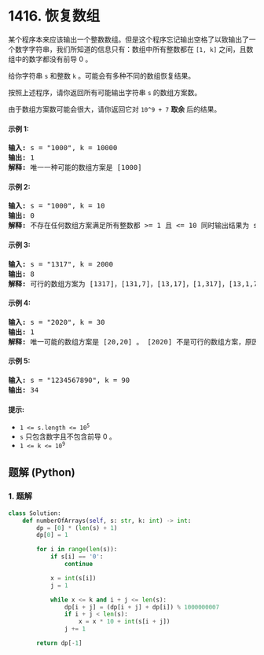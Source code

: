 # 1416. 恢复数组
某个程序本来应该输出一个整数数组。但是这个程序忘记输出空格了以致输出了一个数字字符串，我们所知道的信息只有：数组中所有整数都在 `[1, k]` 之间，且数组中的数字都没有前导 0 。

给你字符串 `s` 和整数 `k` 。可能会有多种不同的数组恢复结果。

按照上述程序，请你返回所有可能输出字符串 `s` 的数组方案数。

由于数组方案数可能会很大，请你返回它对 `10^9 + 7` **取余** 后的结果。

#### 示例 1:
<pre>
<strong>输入:</strong> s = "1000", k = 10000
<strong>输出:</strong> 1
<strong>解释:</strong> 唯一一种可能的数组方案是 [1000]
</pre>

#### 示例 2:
<pre>
<strong>输入:</strong> s = "1000", k = 10
<strong>输出:</strong> 0
<strong>解释:</strong> 不存在任何数组方案满足所有整数都 >= 1 且 <= 10 同时输出结果为 s 。
</pre>

#### 示例 3:
<pre>
<strong>输入:</strong> s = "1317", k = 2000
<strong>输出:</strong> 8
<strong>解释:</strong> 可行的数组方案为 [1317]，[131,7]，[13,17]，[1,317]，[13,1,7]，[1,31,7]，[1,3,17]，[1,3,1,7]
</pre>

#### 示例 4:
<pre>
<strong>输入:</strong> s = "2020", k = 30
<strong>输出:</strong> 1
<strong>解释:</strong> 唯一可能的数组方案是 [20,20] 。 [2020] 不是可行的数组方案，原因是 2020 > 30 。 [2,020] 也不是可行的数组方案，因为 020 含有前导 0 。
</pre>

#### 示例 5:
<pre>
<strong>输入:</strong> s = "1234567890", k = 90
<strong>输出:</strong> 34
</pre>

#### 提示:
* <code>1 <= s.length <= 10<sup>5</sup></code>
* `s` 只包含数字且不包含前导 0 。
* <code>1 <= k <= 10<sup>9</sup></code>

## 题解 (Python)

### 1. 题解
```Python
class Solution:
    def numberOfArrays(self, s: str, k: int) -> int:
        dp = [0] * (len(s) + 1)
        dp[0] = 1

        for i in range(len(s)):
            if s[i] == '0':
                continue

            x = int(s[i])
            j = 1

            while x <= k and i + j <= len(s):
                dp[i + j] = (dp[i + j] + dp[i]) % 1000000007
                if i + j < len(s):
                    x = x * 10 + int(s[i + j])
                j += 1

        return dp[-1]
```
